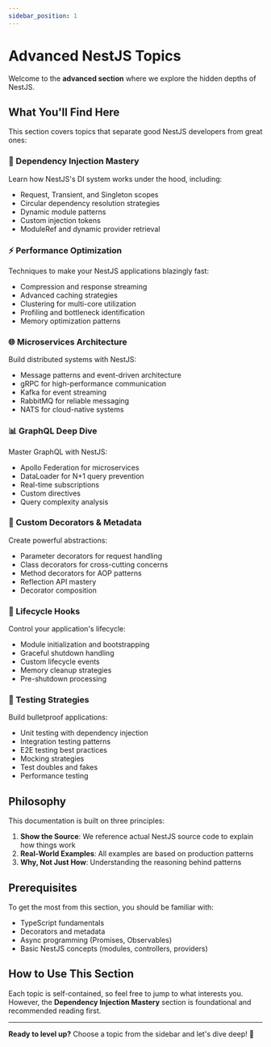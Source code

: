 ```yaml
---
sidebar_position: 1
---
```


# Advanced NestJS Topics

Welcome to the **advanced section** where we explore the hidden depths of NestJS.

## What You'll Find Here

This section covers topics that separate good NestJS developers from great ones:

### 🎯 Dependency Injection Mastery
Learn how NestJS's DI system works under the hood, including:
- Request, Transient, and Singleton scopes
- Circular dependency resolution strategies
- Dynamic module patterns
- Custom injection tokens
- ModuleRef and dynamic provider retrieval

### ⚡ Performance Optimization
Techniques to make your NestJS applications blazingly fast:
- Compression and response streaming
- Advanced caching strategies
- Clustering for multi-core utilization
- Profiling and bottleneck identification
- Memory optimization patterns

### 🌐 Microservices Architecture
Build distributed systems with NestJS:
- Message patterns and event-driven architecture
- gRPC for high-performance communication
- Kafka for event streaming
- RabbitMQ for reliable messaging
- NATS for cloud-native systems

### 📊 GraphQL Deep Dive
Master GraphQL with NestJS:
- Apollo Federation for microservices
- DataLoader for N+1 query prevention
- Real-time subscriptions
- Custom directives
- Query complexity analysis

### 🎨 Custom Decorators & Metadata
Create powerful abstractions:
- Parameter decorators for request handling
- Class decorators for cross-cutting concerns
- Method decorators for AOP patterns
- Reflection API mastery
- Decorator composition

### 🔄 Lifecycle Hooks
Control your application's lifecycle:
- Module initialization and bootstrapping
- Graceful shutdown handling
- Custom lifecycle events
- Memory cleanup strategies
- Pre-shutdown processing

### 🧪 Testing Strategies
Build bulletproof applications:
- Unit testing with dependency injection
- Integration testing patterns
- E2E testing best practices
- Mocking strategies
- Test doubles and fakes
- Performance testing

## Philosophy

This documentation is built on three principles:

1. **Show the Source**: We reference actual NestJS source code to explain how things work
2. **Real-World Examples**: All examples are based on production patterns
3. **Why, Not Just How**: Understanding the reasoning behind patterns

## Prerequisites

To get the most from this section, you should be familiar with:
- TypeScript fundamentals
- Decorators and metadata
- Async programming (Promises, Observables)
- Basic NestJS concepts (modules, controllers, providers)

## How to Use This Section

Each topic is self-contained, so feel free to jump to what interests you. However, the **Dependency Injection Mastery** section is foundational and recommended reading first.

---

**Ready to level up?** Choose a topic from the sidebar and let's dive deep! 🚀
